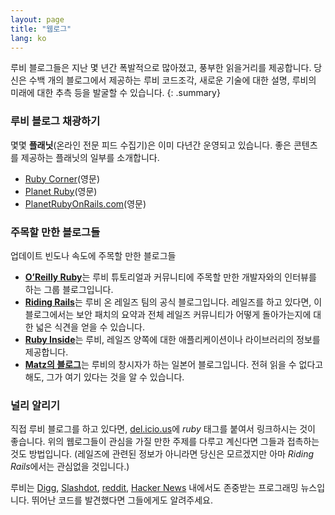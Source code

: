 ```yaml
---
layout: page
title: "웹로그"
lang: ko
---
```


루비 블로그들은 지난 몇 년간 폭발적으로 많아졌고, 풍부한 읽을거리를
제공합니다. 당신은 수백 개의 블로그에서 제공하는 루비 코드조각,
새로운 기술에 대한 설명, 루비의 미래에 대한 추측 등을 발굴할 수
있습니다.
{: .summary}

### 루비 블로그 채광하기

몇몇 **플래닛**(온라인 전문 피드 수집기)은 이미 다년간 운영되고 있습니다.
좋은 콘텐츠를 제공하는 플래닛의 일부를 소개합니다.

* [Ruby Corner][4](영문)
* [Planet Ruby][5](영문)
* [PlanetRubyOnRails.com][7](영문)

### 주목할 만한 블로그들

업데이트 빈도나 속도에 주목할 만한 블로그들

* [**O’Reilly Ruby**][8]는 루비 튜토리얼과 커뮤니티에 주목할 만한 개발자와의
  인터뷰를 하는 그룹 블로그입니다.
* [**Riding Rails**][9]는 루비 온 레일즈 팀의 공식 블로그입니다.
  레일즈를 하고 있다면, 이 블로그에서는 보안 패치의 요약과 전체 레일즈 커뮤니티가
  어떻게 돌아가는지에 대한 넓은 식견을 얻을 수 있습니다.
* [**Ruby Inside**][10]는 루비, 레일즈 양쪽에 대한 애플리케이션이나
  라이브러리의 정보를 제공합니다.
* [**Matz의 블로그**][11]는 루비의 창시자가 하는 일본어 블로그입니다.
  전혀 읽을 수 없다고 해도, 그가 여기 있다는 것을 알 수 있습니다.

### 널리 알리기

직접 루비 블로그를 하고 있다면, [del.icio.us][12]에 *ruby* 태그를 붙여서
링크하시는 것이 좋습니다. 위의 웹로그들이 관심을 가질 만한 주제를 다루고
계신다면 그들과 접촉하는 것도 방법입니다. (레일즈에 관련된 정보가 아니라면
당신은 모르겠지만 아마 *Riding Rails*에서는 관심없을 것입니다.)

루비는 [Digg][13], [Slashdot][14], [reddit][15], [Hacker News][16] 내에서도
존중받는 프로그래밍 뉴스입니다. 뛰어난 코드를 발견했다면 그들에게도 알려주세요.



[4]: http://rubycorner.com
[5]: http://planetruby.0x42.net/
[7]: http://www.planetrubyonrails.com/
[8]: http://oreillynet.com/ruby/
[9]: http://weblog.rubyonrails.org/
[10]: http://www.rubyinside.com/
[11]: http://www.rubyist.net/~matz/
[12]: http://del.icio.us
[13]: http://digg.com/programming
[14]: http://developers.slashdot.org/
[15]: http://www.reddit.com/r/ruby
[16]: http://news.ycombinator.com/
